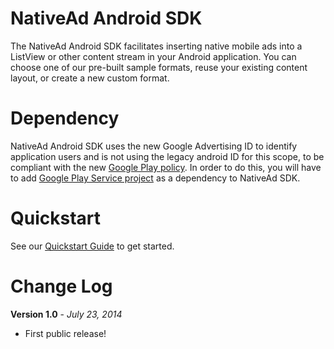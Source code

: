 
NativeAd Android SDK
===========
The  NativeAd Android SDK facilitates inserting native mobile ads into a ListView or other content stream in your Android application. You can choose one of our pre-built sample formats, reuse your existing content layout, or create a new custom format.

Dependency
===========
NativeAd Android SDK uses the new Google Advertising ID  to identify application users and is not using the legacy  android ID for this scope, to be compliant with the new [Google Play policy](https://support.google.com/googleplay/android-developer/answer/6048248). In order to do this, you will have to add [Google Play Service project](http://developer.android.com/google/play-services/setup.html) as a dependency to NativeAd SDK.

Quickstart
===========
See our [Quickstart Guide](https://native.atlassian.net/wiki/display/NMS/Integrate+with+Android) to get started.

Change Log
===========
**Version 1.0** - *July 23, 2014*
* First public release!


